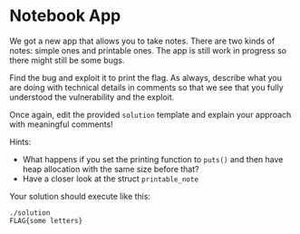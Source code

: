 # Notebook App

We got a new app that allows you to take notes.
There are two kinds of notes: simple ones and printable ones.
The app is still work in progress so there might still be some bugs.

Find the bug and exploit it to print the flag.
As always, describe what you are doing with technical details in comments so that we see that you fully understood the vulnerability and the exploit.

Once again, edit the provided `solution` template and explain your approach with meaningful comments!

Hints:

- What happens if you set the printing function to `puts()` and then have heap allocation with the same size before that?
- Have a closer look at the struct `printable_note`

Your solution should execute like this:

```
./solution
FLAG{some letters}
```
